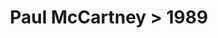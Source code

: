 ---
permalink: /projects/graphics/bootleg-covers/mccartney/1989
title: 'Paul McCartney > 1989'
artist: 'Paul_McCartney'
year: '1989'
layout: bootlegs
header:
  overlay_color: '#000'
  overlay_filter: '0.5'
  overlay_image: /assets/img/graphics/bootleg-covers/features/mccartney/1989.jpg
---